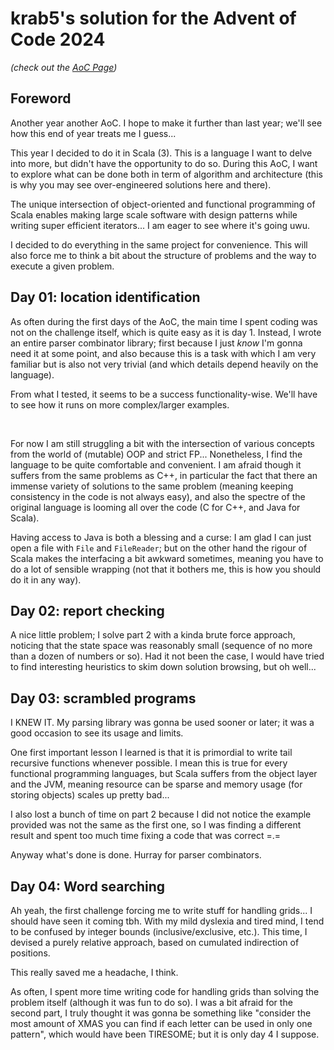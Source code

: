 # krab5's solution for the Advent of Code 2024

_(check out the [AoC Page](https://adventofcode.com/2024))_


## Foreword

Another year another AoC. I hope to make it further than last year; we'll see
how this end of year treats me I guess...

This year I decided to do it in Scala (3). This is a language I want to delve
into more, but didn't have the opportunity to do so. During this AoC, I want to
explore what can be done both in term of algorithm and architecture (this is why
you may see over-engineered solutions here and there).

The unique intersection of object-oriented and functional programming of Scala
enables making large scale software with design patterns while writing super
efficient iterators... I am eager to see where it's going uwu.

I decided to do everything in the same project for convenience. This will also
force me to think a bit about the structure of problems and the way to execute
a given problem.


## Day 01: location identification

As often during the first days of the AoC, the main time I spent coding was not
on the challenge itself, which is quite easy as it is day 1. Instead, I wrote an
entire parser combinator library; first because I just _know_ I'm gonna need it
at some point, and also because this is a task with which I am very familiar but
is also not very trivial (and which details depend heavily on the language).

From what I tested, it seems to be a success functionality-wise. We'll have to
see how it runs on more complex/larger examples.

<br>

For now I am still struggling a bit with the intersection of various concepts
from the world of (mutable) OOP and strict FP... Nonetheless, I find the
language to be quite comfortable and convenient. I am afraid though it suffers
from the same problems as C++, in particular the fact that there an immense
variety of solutions to the same problem (meaning keeping consistency in the
code is not always easy), and also the spectre of the original language is
looming all over the code (C for C++, and Java for Scala).

Having access to Java is both a blessing and a curse: I am glad I can just open
a file with `File` and `FileReader`; but on the other hand the rigour of Scala
makes the interfacing a bit awkward sometimes, meaning you have to do a lot of
sensible wrapping (not that it bothers me, this is how you should do it in any
way).


## Day 02: report checking

A nice little problem; I solve part 2 with a kinda brute force approach,
noticing that the state space was reasonably small (sequence of no more than a
dozen of numbers or so). Had it not been the case, I would have tried to find
interesting heuristics to skim down solution browsing, but oh well...


## Day 03: scrambled programs

I KNEW IT. My parsing library was gonna be used sooner or later; it was a good
occasion to see its usage and limits.

One first important lesson I learned is that it is primordial to write tail
recursive functions whenever possible. I mean this is true for every functional
programming languages, but Scala suffers from the object layer and the JVM,
meaning resource can be sparse and memory usage (for storing objects) scales up
pretty bad...

I also lost a bunch of time on part 2 because I did not notice the example
provided was not the same as the first one, so I was finding a different result
and spent too much time fixing a code that was correct =.=

Anyway what's done is done. Hurray for parser combinators.


## Day 04: Word searching

Ah yeah, the first challenge forcing me to write stuff for handling grids... I
should have seen it coming tbh. With my mild dyslexia and tired mind, I tend to
be confused by integer bounds (inclusive/exclusive, etc.). This time, I devised
a purely relative approach, based on cumulated indirection of positions.

This really saved me a headache, I think.

As often, I spent more time writing code for handling grids than solving the
problem itself (although it was fun to do so). I was a bit afraid for the second
part, I truly thought it was gonna be something like "consider the most amount
of XMAS you can find if each letter can be used in only one pattern", which
would have been TIRESOME; but it is only day 4 I suppose.






